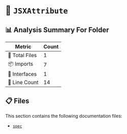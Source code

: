 # 📁 `JSXAttribute`

## 📊 Analysis Summary For Folder

| Metric | Count |
|--------|-------|
| 📁 Total Files | 1 |
| 📦 Imports | 7 |
| 📐 Interfaces | 1 |
| 🔢 Line Count | 14 |


## 📋 Files

This section contains the following documentation files:

- [`spec`](./spec.md)
